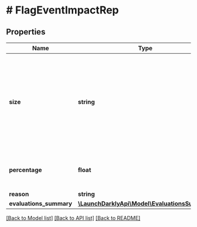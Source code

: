 # # FlagEventImpactRep

## Properties

Name | Type | Description | Notes
------------ | ------------- | ------------- | -------------
**size** | **string** | The size of the flag event impact. Sizes are defined as: none (0%), small (0-20%), medium (20-80%), large (&gt;80%) | [optional]
**percentage** | **float** | The percentage of the flag event impact | [optional]
**reason** | **string** |  | [optional]
**evaluations_summary** | [**\LaunchDarklyApi\Model\EvaluationsSummary**](EvaluationsSummary.md) |  | [optional]

[[Back to Model list]](../../README.md#models) [[Back to API list]](../../README.md#endpoints) [[Back to README]](../../README.md)
